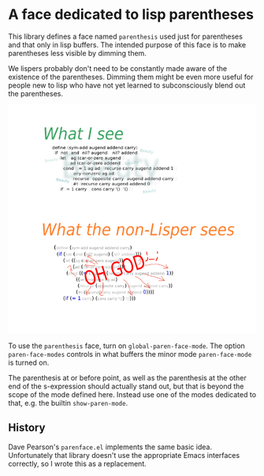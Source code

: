 # A face dedicated to lisp parentheses

This library defines a face named `parenthesis` used just for
parentheses and that only in lisp buffers.  The intended purpose
of this face is to make parentheses less visible by dimming them.

We lispers probably don't need to be constantly made aware of the
existence of the parentheses.  Dimming them might be even more
useful for people new to lisp who have not yet learned to
subconsciously blend out the parentheses.

![how we see parentheses](parentheses.png)

To use the `parenthesis` face, turn on `global-paren-face-mode`.
The option `paren-face-modes` controls in what buffers the minor
mode `paren-face-mode` is turned on.

The parenthesis at or before point, as well as the parenthesis at
the other end of the s-expression should actually stand out, but
that is beyond the scope of the mode defined here.  Instead use one
of the modes dedicated to that, e.g. the builtin `show-paren-mode`.

## History

Dave Pearson's `parenface.el` implements the same basic idea.
Unfortunately that library doesn't use the appropriate Emacs
interfaces correctly, so I wrote this as a replacement.

